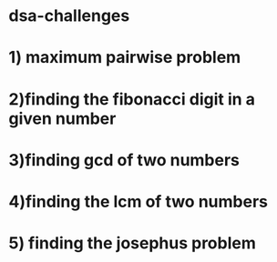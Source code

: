 # dsa-challenges

# 1) maximum pairwise problem

# 2)finding the fibonacci digit in a given number

# 3)finding gcd of two numbers

# 4)finding the lcm of two numbers

# 5) finding the josephus problem
